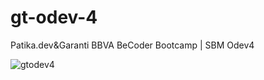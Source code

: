 # gt-odev-4
Patika.dev&amp;Garanti BBVA BeCoder Bootcamp | SBM Odev4

![gtodev4](https://github.com/emirakdemir/gt-odev-4/assets/77544885/c5dcc070-ad74-4e30-a173-1a1b26499a6b)
